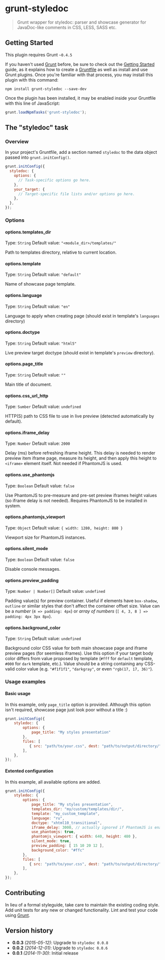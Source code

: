 # grunt-styledoc

> Grunt wrapper for styledoc: parser and showcase generator for JavaDoc-like comments in CSS, LESS, SASS etc.

## Getting Started
This plugin requires Grunt `~0.4.5`

If you haven't used [Grunt](http://gruntjs.com/) before, be sure to check out the [Getting Started](http://gruntjs.com/getting-started) guide, as it explains how to create a [Gruntfile](http://gruntjs.com/sample-gruntfile) as well as install and use Grunt plugins. Once you're familiar with that process, you may install this plugin with this command:

```shell
npm install grunt-styledoc --save-dev
```

Once the plugin has been installed, it may be enabled inside your Gruntfile with this line of JavaScript:

```js
grunt.loadNpmTasks('grunt-styledoc');
```

## The "styledoc" task

### Overview
In your project's Gruntfile, add a section named `styledoc` to the data object passed into `grunt.initConfig()`.

```js
grunt.initConfig({
  styledoc: {
    options: {
      // Task-specific options go here.
    },
    your_target: {
      // Target-specific file lists and/or options go here.
    },
  },
});
```

### Options

#### options.templates_dir
Type: `String`
Default value: `"<module_dir>/templates/"`

Path to templates directory, relative to current location.

#### options.template
Type: `String`
Default value: `"default"`

Name of showcase page template.

#### options.language
Type: `String`
Default value: `"en"`

Language to apply when creating page (should exist in template's `languages` directory)

#### options.doctype
Type: `String`
Default value: `"html5"`

Live preview target doctype (should exist in template's `preview` directory).

#### options.page_title
Type: `String`
Default value: `""`

Main title of document.

#### options.css_url_http
Type: `Sumber`
Default value: `undefined`

HTTP(S) path to CSS file to use in live preview (detected automatically by default).

#### options.iframe_delay
Type: `Number`
Default value: `2000`

Delay (ms) before refreshing iframe height.
This delay is needed to render preview item iframe page, measure its height, and then apply this height to `<iframe>` element itself.
Not needed if PhantomJS is used.

#### options.use_phantomjs
Type: `Boolean`
Default value: `false`

Use PhantomJS to pre-measure and pre-set preview iframes height values (so iframe delay is not needed).
Requires PhantomJS to be installed in system.

#### options.phantomjs_viewport
Type: `Object`
Default value: `{ width: 1280, height: 800 }`

Viewport size for PhantomJS instances.

#### options.silent_mode
Type: `Boolean`
Default value: `false`

Disable console messages.

#### options.preview_padding
Type: `Number | Number[]`
Default value: `undefined`

Padding value(s) for preview container. Useful if elements have `box-shadow`, `outline` or similar styles that don't affect the container offset size.
Value can be a *number* (`4 => padding: 4px`) or *array of numbers* (`[ 4, 3, 8 ] => padding: 4px 3px 8px`).

#### options.background_color
Type: `String`
Default value: `undefined`

Background color CSS value for both main showcase page and iframe preview pages (for seemless iframes).
Use this option if your target body color differs from value proposed by template (`#fff` for `default` template, `#000` for `dark` template, etc.).
Value should be a string containing any CSS-valid color value (e.g. `"#f1f1f1"`, `"darkgray"`, or even `"rgb(17, 17, 36)"`).


### Usage examples

#### Basic usage
In this example, only `page_title` option is provided. Although this option isn't required, showcase page just look poor without a title :)

```js
grunt.initConfig({
    styledoc: {
        options: {
            page_title: "My styles presentation"
        },
        files: [
           { src: "path/to/your.css", dest: "path/to/output/directory/" }
        ],
    },
});
```

#### Extented configuration
In this example, all available options are added.

```js
grunt.initConfig({
    styledoc: {
        options: {
            page_title: "My styles presentation",
            templates_dir: "my/custom/templates/dir/",
            template: "my_custom_template",
            language: "ru",
            doctype: "xhtml10_transitional",
            iframe_delay: 3000, // actually ignored if PhantomJS is enabled and installed
            use_phantomjs: true,
            phantomjs_viewport: { width: 640, height: 480 },
            silent_mode: true,
            preview_padding: [ 15 10 20 12 ],
            background_color: "#ffc"
        },
        files: [
           { src: "path/to/your.css", dest: "path/to/output/directory/" }
        ],
    },
});
```

## Contributing
In lieu of a formal styleguide, take care to maintain the existing coding style. Add unit tests for any new or changed functionality. Lint and test your code using [Grunt](http://gruntjs.com/).

## Version history
* **0.0.3** *(2015-05-12)*: Upgrade to `styledoc 0.0.8`
* **0.0.2** *(2014-12-01)*: Upgrade to `styledoc 0.0.6`
* **0.0.1** *(2014-11-30)*: Initial release
